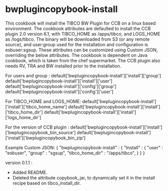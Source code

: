 # bwplugincopybook-install

This cookbook will install the TIBCO BW Plugin for CCB on a linux based environment. The cookbook attributes are defaulted to install the CCB plugin 2.0 version 6.1, with TIBCO_HOME as /apps/tibco, and LOGS_HOME as /logs/tibco. The binary will be downloaded from S3 (or any remote source), and user:group used for the installation and configuration is esbuser:sgsup. These attributes can be customized using Custom JSON, overriding the below attributes. The cookbook is dependent on Java cookbook, which is taken from the chef supermarket. The CCB plugin also needs RV, TRA and BW installed prior to the installation.

For users and group :
default['bwplugincopybook-install']['install']['group']
default['bwplugincopybook-install']['install']['user']
default['bwplugincopybook-install']['config']['group']
default['bwplugincopybook-install']['config']['user']

For TIBCO_HOME and LOGS_HOME:
default['bwplugincopybook-install']['install']['tibco_home_name']
default['bwplugincopybook-install']['install']['tibco_home_dir']
default['bwplugincopybook-install']['install']['logs_home_dir']

For the version of CCB plugin :
default['bwplugincopybook-install']['install']['bwplugincopybook_bin_source']
default['bwplugincopybook-install']['install']['bwplugincopybook_bin_zip']

Example Custom JSON:
{
  "bwplugincopybook-install" : {
    "Install" : {
      "user" : "esbuser",
      "group" : "sgsup",
      "tibco_home_dir" : "/apps/tibco",
    }
  }
}

version 0.1.1 :
- Added README.
- Deleted the attribute copybook_jar, to dynamically set it in the install recipe based on tibco_install_dir.
